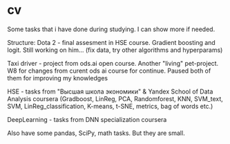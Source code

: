 # cv
 
Some tasks that i have done during studying. I can show more if needed.

Structure: Dota 2 - final assesment in HSE course. Gradient boosting and logit. Still working on him... (fix data, try other algorithms and hyperparams)

Taxi driver - project from ods.ai open course. Another "living" pet-project. W8 for changes from curent ods ai course for continue. Paused both of them for improving my knowledges

HSE - tasks from "Высшая школа экономики" & Yandex School of Data Analysis coursera (Gradboost, LinReg, PCA, Randomforest, KNN, SVM_text, SVM, LinReg_classification, K-means, t-SNE, metrics, bag of words etc.)

DeepLearning - tasks from DNN specialization coursera

Also have some pandas, SciPy, math tasks. But they are small.
